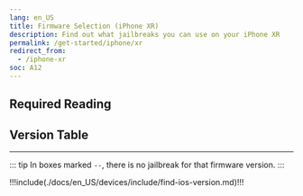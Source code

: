 ```yaml
---
lang: en_US
title: Firmware Selection (iPhone XR)
description: Find out what jailbreaks you can use on your iPhone XR
permalink: /get-started/iphone/xr
redirect_from:
  - /iphone-xr
soc: A12
---
```


## Required Reading

<readingTable minVer="12.0" maxVer="12.1.2"/>

## Version Table

<versionTable soc="A12" minVer="12"/>

---

::: tip
In boxes marked `--`, there is no jailbreak for that firmware version.
:::

!!!include(./docs/en_US/devices/include/find-ios-version.md)!!!